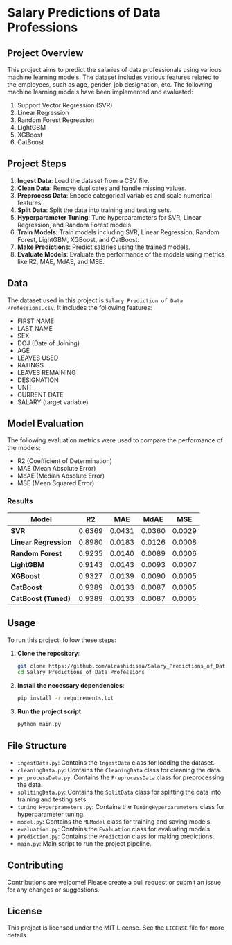 # Salary Predictions of Data Professions

## Project Overview

This project aims to predict the salaries of data professionals using various machine learning models. The dataset includes various features related to the employees, such as age, gender, job designation, etc. The following machine learning models have been implemented and evaluated:

1. Support Vector Regression (SVR)
2. Linear Regression
3. Random Forest Regression
4. LightGBM
5. XGBoost
6. CatBoost

## Project Steps

1. **Ingest Data**: Load the dataset from a CSV file.
2. **Clean Data**: Remove duplicates and handle missing values.
3. **Preprocess Data**: Encode categorical variables and scale numerical features.
4. **Split Data**: Split the data into training and testing sets.
5. **Hyperparameter Tuning**: Tune hyperparameters for SVR, Linear Regression, and Random Forest models.
6. **Train Models**: Train models including SVR, Linear Regression, Random Forest, LightGBM, XGBoost, and CatBoost.
7. **Make Predictions**: Predict salaries using the trained models.
8. **Evaluate Models**: Evaluate the performance of the models using metrics like R2, MAE, MdAE, and MSE.

## Data

The dataset used in this project is `Salary Prediction of Data Professions.csv`. It includes the following features:

- FIRST NAME
- LAST NAME
- SEX
- DOJ (Date of Joining)
- AGE
- LEAVES USED
- RATINGS
- LEAVES REMAINING
- DESIGNATION
- UNIT
- CURRENT DATE
- SALARY (target variable)

## Model Evaluation

The following evaluation metrics were used to compare the performance of the models:

- R2 (Coefficient of Determination)
- MAE (Mean Absolute Error)
- MdAE (Median Absolute Error)
- MSE (Mean Squared Error)

### Results

| Model                  | R2          | MAE          | MdAE         | MSE          |
|------------------------|-------------|--------------|--------------|--------------|
| **SVR**                | 0.6369      | 0.0431       | 0.0360       | 0.0029       |
| **Linear Regression**  | 0.8980      | 0.0183       | 0.0126       | 0.0008       |
| **Random Forest**      | 0.9235      | 0.0140       | 0.0089       | 0.0006       |
| **LightGBM**           | 0.9143      | 0.0143       | 0.0093       | 0.0007       |
| **XGBoost**            | 0.9327      | 0.0139       | 0.0090       | 0.0005       |
| **CatBoost**           | 0.9389      | 0.0133       | 0.0087       | 0.0005       |
| **CatBoost (Tuned)**   | 0.9389      | 0.0133       | 0.0087       | 0.0005       |

## Usage

To run this project, follow these steps:

1. **Clone the repository**:
   ```sh
   git clone https://github.com/alrashidissa/Salary_Predictions_of_Data_Professions.git
   cd Salary_Predictions_of_Data_Professions
   ```

2. **Install the necessary dependencies**:
   ```sh
   pip install -r requirements.txt
   ```

3. **Run the project script**:
   ```sh
   python main.py
   ```

## File Structure

- `ingestData.py`: Contains the `IngestData` class for loading the dataset.
- `cleaningData.py`: Contains the `CleaningData` class for cleaning the data.
- `pr_processData.py`: Contains the `PreprocessData` class for preprocessing the data.
- `splitingData.py`: Contains the `SplitData` class for splitting the data into training and testing sets.
- `tuning_Hyperprameters.py`: Contains the `TuningHyperparameters` class for hyperparameter tuning.
- `model.py`: Contains the `MLModel` class for training and saving models.
- `evaluation.py`: Contains the `Evaluation` class for evaluating models.
- `prediction.py`: Contains the `Prediction` class for making predictions.
- `main.py`: Main script to run the project pipeline.

## Contributing

Contributions are welcome! Please create a pull request or submit an issue for any changes or suggestions.

## License

This project is licensed under the MIT License. See the `LICENSE` file for more details.
```